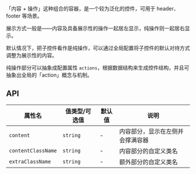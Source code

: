 「内容 + 操作」这种组合的容器，是一个较为泛化的控件，可用于 header、footer 等场景。

展示方式一般是——内容及具备展示性的操作一起居左显示，纯操作则一起居右显示。

默认情况下，把子控件看作是纯操作，可以通过全局配置将子控件的默认对待方式调整为展示性的内容。

纯操作部分可以抽象成配置属性 `actions`，根据数据结构来生成控件结构，并且可抽象出全局的「action」概念与机制。

## API

| 属性名 | 值类型/可选值 | 默认值 | 说明 |
| --- | --- | --- | --- |
| `content` | `string` | - | 内容部分，显示在左侧并会撑满容器 |
| `contentClassName` | `string` | - | 内容部分的自定义类名 |
| `extraClassName` | `string` | - | 额外部分的自定义类名 |
